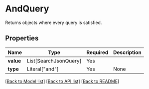 # AndQuery

Returns objects where every query is satisfied.

## Properties
| Name | Type | Required | Description |
| ------------ | ------------- | ------------- | ------------- |
**value** | List[SearchJsonQuery] | Yes |  |
**type** | Literal["and"] | Yes | None |


[[Back to Model list]](../../../README.md#models-v1-link) [[Back to API list]](../../../README.md#apis-v1-link) [[Back to README]](../../../README.md)

